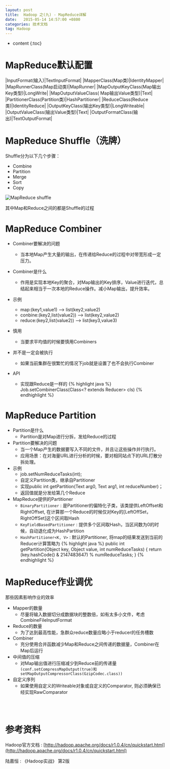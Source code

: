 ```yaml
---
layout: post
title:  Hadoop 之(九) - MapReduce详解
date:   2015-05-14 14:57:00 +0800
categories: 技术文档
tag: Hadoop
---
```


* content
{:toc}


MapReduce默认配置
=================================

|InputFormat(输入)|TextInputFormat|
|MapperClass(Map类)|IdentityMapper|
|MapRunnerClass(Map启动类)|MapRunner|
|MapOutputKeyClass(Map输出Key类型)|LongWrite|
|MapOutputValueClass( Map输出Value类型)|Text|
|PartitionerClass(Partition类)|HashPartitioner|
|ReduceClass(Reduce类)|IdentityReduce|
|OutputKeyClass(输出Key类型)|LongWriteable|
|OutputValueClass(输出Value类型)|Text|
|OutputFormatClass(输出)|TextOutputFormat|

MapReduce Shuffle（洗牌）
=================================

Shuffle分为以下几个步骤：

* Combine
* Partition
* Merge
* Sort
* Copy

![MapReduce shuffle](/images/blog/hadoop/09-mapreduce-details/shuffle.png)

其中Map和Reduce之间的都是Shuffle的过程

MapReduce Combiner
=================================

* Combiner要解决的问题
	+ 当本地Map产生大量的输出，在传递给Reduce的过程中对带宽形成一定压力。

* Combiner是什么
	+ 作用是实现本地Key的聚合，对Map输出的Key排序，Value进行迭代，总结起来相当于一次本地的Reduce操作。减小Map输出，提升效率。
* 示例
	+ map:(key1,value1) ——> list(key2,value2)
	+ conbine:(key2,list(value2)) ——> list(key2,value2)
	+ reduce:(key2,list(value2)) ——> list(key3,value3)
* 慎用
	+ 当要求平均值的时候要慎用Combiners
* 并不是一定会被执行
	+ 如果当前集群在很繁忙的情况下job就是设置了也不会执行Combiner
* API
	+ 实现跟Reduce是一样的
	{% highlight java %}
	Job.setCombinerClass(Class<? extends Reducer> cls)
	{% endhighlight %}

MapReduce Partition
=================================

* Partition是什么
	+ Partition是对Map进行分拆，发给Reduce的过程
* Partition要解决的问题
	+ 当一个Map产生的数据要写入不同的文件，并且让这些操作并行执行。
	+ 应用场景：在对海量URL进行分析的时候，要对相同站点下的URL打散分拆处理。
* 示例
	+ job.setNumReduceTasks(int);
	+ 自定义Partition类，继承自Partitioner
	+ 实现public int getPartition(Text arg0, Text arg1, int reduceNumber)；
	+ 返回值就是分发给第几个Reduce
* MapReduce提供的Partitioner
	+ `BinaryPartitioner` : 是Partitioner的偏特化子类，该类提供LeftOffset和RightOffset, 在计算那一个Reduce的时候仅对Key的[LeftOffSet，RightOffSet]这个区间取Hash
	+ `KeyFieldBasedPartitioner` : 提供多个区间取Hash，当区间数为0的时候，自动退化成为HashPartition
	+ `HashPartitioner<K, V>` : 默认的Partitioner, 将map的结果发送到当前的Reducer计算策略为
	{% highlight java %}
	public int getPartition(Object key, Object value, int numReduceTasks)
	    {
	        return (key.hashCode() & 2147483647) % numReduceTasks;
	}
	{% endhighlight %}

MapReduce作业调优
=================================

那些因素影响作业的效率

* Mapper的数量
	+ 尽量将输入数据切分成数据块的整数倍，如有太多小文件，考虑CombineFileInputFormat
* Reduce的数量
	+ 为了达到最高性能，急群众reduce数量应略小于reducer的任务槽数
* Combiner
	+ 充分使用合并函数减少Map和Reduce之间传递的数据量，Combiner在Map后运行
* 中间值的压缩
	+ 对Map输出值进行压缩减少到Reduce前的传递量`(conf.setCompressMapOutput(true)和setMapOutputCompressorClass(GzipCodec.class))`
* 自定义序列
	+ 如果使用自定义的Writeable对象或自定义的Comparator, 则必须确保已经实现RawComparator

<br />
<br />

参考资料
=======================

Hadoop官方文档 : [http://hadoop.apache.org/docs/r1.0.4/cn/quickstart.html](http://hadoop.apache.org/docs/r1.0.4/cn/quickstart.html)
<br />

陆嘉恒 : 《Hadoop实战》 第2版

<br />
<br />